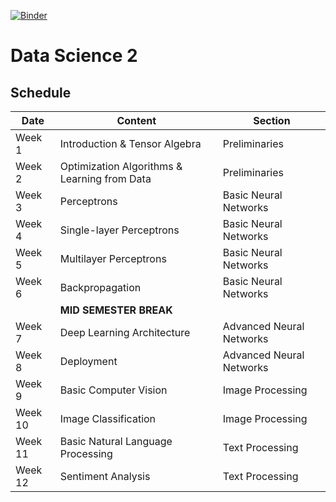 [![Binder](https://mybinder.org/badge_logo.svg)](https://mybinder.org/v2/gh/tristanvandevelde/datascience2/master)


# Data Science 2


## Schedule



| Date          | Content                                      | Section                  | 
| ------------- | -------------                                | -------------            |
| Week 1        | Introduction & Tensor Algebra                | Preliminaries            |
| Week 2        | Optimization Algorithms & Learning from Data | Preliminaries            |
| Week 3        | Perceptrons                                  | Basic Neural Networks    |
| Week 4        | Single-layer Perceptrons                     | Basic Neural Networks    |
| Week 5        | Multilayer Perceptrons                       | Basic Neural Networks    |
| Week 6        | Backpropagation                              | Basic Neural Networks    |
|               | **MID SEMESTER BREAK**                       |                          |
| Week 7        | Deep Learning Architecture                   | Advanced Neural Networks |
| Week 8        | Deployment                                   | Advanced Neural Networks |
| Week 9        | Basic Computer Vision                        | Image Processing         |
| Week 10       | Image Classification                         | Image Processing         |
| Week 11       | Basic Natural Language Processing            | Text Processing          |
| Week 12       | Sentiment Analysis                           | Text Processing          |


<!--

## Project

Students choose one of the following projects:
-->

